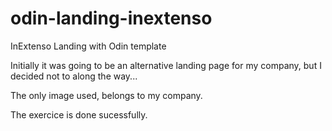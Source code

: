 # odin-landing-inextenso
InExtenso Landing with Odin template

Initially it was going to be an alternative landing page for my company, but I decided not to along the way... 

The only image used, belongs to my company.

The exercice is done sucessfully.
